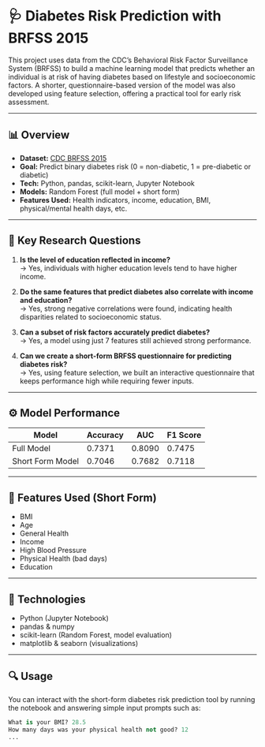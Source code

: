 # 🩺 Diabetes Risk Prediction with BRFSS 2015

This project uses data from the CDC’s Behavioral Risk Factor Surveillance System (BRFSS) to build a machine learning model that predicts whether an individual is at risk of having diabetes based on lifestyle and socioeconomic factors. A shorter, questionnaire-based version of the model was also developed using feature selection, offering a practical tool for early risk assessment.

---

## 📊 Overview

- **Dataset:** [CDC BRFSS 2015](https://www.cdc.gov/brfss/)
- **Goal:** Predict binary diabetes risk (0 = non-diabetic, 1 = pre-diabetic or diabetic)
- **Tech:** Python, pandas, scikit-learn, Jupyter Notebook
- **Models:** Random Forest (full model + short form)
- **Features Used:** Health indicators, income, education, BMI, physical/mental health days, etc.

---

## 📌 Key Research Questions

1. **Is the level of education reflected in income?**  
   → Yes, individuals with higher education levels tend to have higher income.

2. **Do the same features that predict diabetes also correlate with income and education?**  
   → Yes, strong negative correlations were found, indicating health disparities related to socioeconomic status.

3. **Can a subset of risk factors accurately predict diabetes?**  
   → Yes, a model using just 7 features still achieved strong performance.

4. **Can we create a short-form BRFSS questionnaire for predicting diabetes risk?**  
   → Yes, using feature selection, we built an interactive questionnaire that keeps performance high while requiring fewer inputs.

---

## ⚙️ Model Performance

| Model           | Accuracy | AUC   | F1 Score |
|------------------|----------|--------|-----------|
| Full Model       | 0.7371   | 0.8090 | 0.7475    |
| Short Form Model | 0.7046   | 0.7682 | 0.7118    |

---

## 🧠 Features Used (Short Form)

- BMI  
- Age  
- General Health  
- Income  
- High Blood Pressure  
- Physical Health (bad days)  
- Education

---

## 🧪 Technologies

- Python (Jupyter Notebook)
- pandas & numpy
- scikit-learn (Random Forest, model evaluation)
- matplotlib & seaborn (visualizations)

---

## 🔍 Usage

You can interact with the short-form diabetes risk prediction tool by running the notebook and answering simple input prompts such as:

```python
What is your BMI? 28.5  
How many days was your physical health not good? 12  
...

